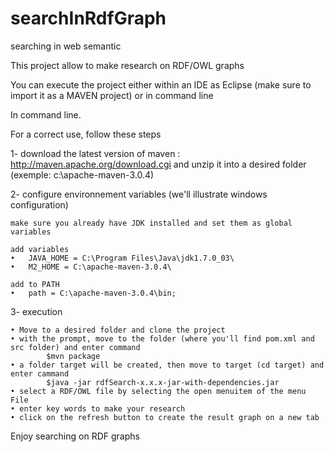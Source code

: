 searchInRdfGraph
================

searching in web semantic

This project allow to make research on RDF/OWL graphs

You can execute the project either within an IDE as Eclipse (make sure to import it as a MAVEN project)
or in command line

In command line.

For a correct use, follow these steps

1- download the latest version of maven  : http://maven.apache.org/download.cgi
   and unzip it into a desired folder (exemple: c:\apache-maven-3.0.4)
  
2- configure environnement variables (we'll illustrate windows configuration)

    make sure you already have JDK installed and set them as global variables
    
    add variables
    •	JAVA_HOME = C:\Program Files\Java\jdk1.7.0_03\
    •	M2_HOME = C:\apache-maven-3.0.4\
    
    add to PATH
    •	path = C:\apache-maven-3.0.4\bin;

3- execution

    • Move to a desired folder and clone the project
    • with the prompt, move to the folder (where you'll find pom.xml and src folder) and enter command
            $mvn package
    • a folder target will be created, then move to target (cd target) and enter cammand 
            $java -jar rdfSearch-x.x.x-jar-with-dependencies.jar
    • select a RDF/OWL file by selecting the open menuitem of the menu File
    • enter key words to make your research
    • click on the refresh button to create the result graph on a new tab
    
Enjoy searching on RDF graphs

